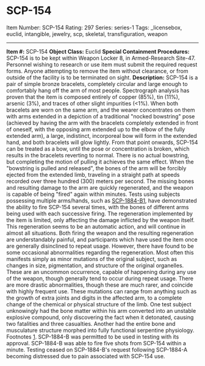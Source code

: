# SCP-154
Item Number: SCP-154
Rating: 297
Series: series-1
Tags: _licensebox, euclid, intangible, jewelry, scp, skeletal, transfiguration, weapon

---

**Item #:** SCP-154
**Object Class:** Euclid
**Special Containment Procedures:** SCP-154 is to be kept within Weapon Locker 8, in Armed-Research Site-47. Personnel wishing to research or use item must submit the required request forms. Anyone attempting to remove the item without clearance, or from outside of the facility is to be terminated on sight.
**Description:** SCP-154 is a pair of simple bronze bracelets, completely circular and large enough to comfortably hang off the arm of most people. Spectrograph analysis has proven that the item is composed entirely of copper (85%), tin (11%), arsenic (3%), and traces of other slight impurities (<1%).
When both bracelets are worn on the same arm, and the wearer concentrates on them with arms extended in a depiction of a traditional "nocked bowstring" pose (achieved by having the arm with the bracelets completely extended in front of oneself, with the opposing arm extended up to the elbow of the fully extended arm), a large, indistinct, incorporeal bow will form in the extended hand, and both bracelets will glow lightly.
From that point onwards, SCP-154 can be treated as a bow, until the pose or concentration is broken, which results in the bracelets reverting to normal. There is no actual bowstring, but completing the motion of pulling it achieves the same effect.
When the "bowstring is pulled and released", the bones of the arm will be forcibly ejected from the extended limb, traveling in a straight path at speeds recorded over three hundred (300) meters per second. The missing bones and resulting damage to the arm are quickly regenerated, and the weapon is capable of being "fired" again within minutes. Tests using subjects possessing multiple arms/hands, such as [SCP-1884-B](/scp-1884)[1](javascript:;), have demonstrated the ability to fire SCP-154 several times, with the bones of different arms being used with each successive firing.
The regeneration implemented by the item is limited, only affecting the damage inflicted by the weapon itself. This regeneration seems to be an automatic action, and will continue in almost all situations. Both firing the weapon and the resulting regeneration are understandably painful, and participants which have used the item once are generally disinclined to repeat usage.
However, there have found to be some occasional abnormalities regarding the regeneration. Most often this manifests simply as minor mutations of the original subject, such as changes in size, pigmentation, and structure of the original organelles. These are an uncommon occurrence, capable of happening during any use of the weapon, though generally tend to occur during repeat usage.
There are more drastic abnormalities, though these are much rarer, and coincide with highly frequent use. These mutations can range from anything such as the growth of extra joints and digits in the affected arm, to a complete change of the chemical or physical structure of the limb.
One test subject unknowingly had the bone matter within his arm converted into an unstable explosive compound, only discovering the fact when it detonated, causing two fatalities and three casualties. Another had the entire bone and musculature structure morphed into fully functional serpentine physiology.
Footnotes
[1](javascript:;). SCP-1884-B was permitted to be used in testing with its approval. SCP-1884-B was able to fire five shots from SCP-154 within a minute. Testing ceased on SCP-1884-B's request following SCP-1884-A becoming distressed due to pain associated with SCP-154 use.